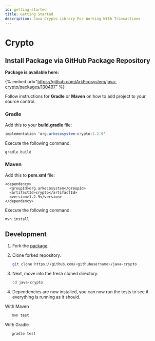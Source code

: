 ```yaml
---
id: getting-started
title: Getting Started
description: Java Crypto Library For Working With Transactions
---
```


# Crypto

## Install Package via GitHub Package Repository

**Package is available here:**

{% embed url="https://github.com/ArkEcosystem/java-crypto/packages/130497" %}

Follow instructions for **Gradle** or **Maven** on how to add project to your source control.

### Gradle

Add this to your **build.gradle** file:

```java
implementation 'org.arkecosystem:crypto:1.2.9'
```

Execute the following command:

```bash
gradle build
```

### Maven

Add this to **pom.xml** file:

```markup
<dependency>
  <groupId>org.arkecosystem</groupId>
  <artifactId>crypto</artifactId>
  <version>1.2.9</version>
</dependency> 
```

Execute the following command:

```bash
mvn install
```

## Development

1. Fork the [package](https://github.com/ARKEcosystem/java-crypto).
2. Clone forked repository.

   ```bash
   git clone https://github.com/<githubusername>/java-crypto
   ```

3. Next, move into the fresh cloned directory.

   ```bash
   cd java-crypto
   ```

4. Dependencies are now installed, you can now run the tests to see if everything is running as it should.

With Maven

```bash
   mvn test
```

With Gradle

```bash
   gradle test
```


